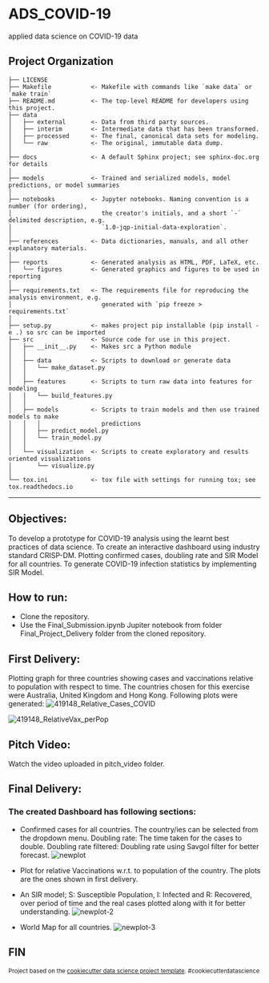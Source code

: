 ADS_COVID-19
==============================

applied data science on COVID-19 data

Project Organization
------------

    ├── LICENSE
    ├── Makefile           <- Makefile with commands like `make data` or `make train`
    ├── README.md          <- The top-level README for developers using this project.
    ├── data
    │   ├── external       <- Data from third party sources.
    │   ├── interim        <- Intermediate data that has been transformed.
    │   ├── processed      <- The final, canonical data sets for modeling.
    │   └── raw            <- The original, immutable data dump.
    │
    ├── docs               <- A default Sphinx project; see sphinx-doc.org for details
    │
    ├── models             <- Trained and serialized models, model predictions, or model summaries
    │
    ├── notebooks          <- Jupyter notebooks. Naming convention is a number (for ordering),
    │                         the creator's initials, and a short `-` delimited description, e.g.
    │                         `1.0-jqp-initial-data-exploration`.
    │
    ├── references         <- Data dictionaries, manuals, and all other explanatory materials.
    │
    ├── reports            <- Generated analysis as HTML, PDF, LaTeX, etc.
    │   └── figures        <- Generated graphics and figures to be used in reporting
    │
    ├── requirements.txt   <- The requirements file for reproducing the analysis environment, e.g.
    │                         generated with `pip freeze > requirements.txt`
    │
    ├── setup.py           <- makes project pip installable (pip install -e .) so src can be imported
    ├── src                <- Source code for use in this project.
    │   ├── __init__.py    <- Makes src a Python module
    │   │
    │   ├── data           <- Scripts to download or generate data
    │   │   └── make_dataset.py
    │   │
    │   ├── features       <- Scripts to turn raw data into features for modeling
    │   │   └── build_features.py
    │   │
    │   ├── models         <- Scripts to train models and then use trained models to make
    │   │   │                 predictions
    │   │   ├── predict_model.py
    │   │   └── train_model.py
    │   │
    │   └── visualization  <- Scripts to create exploratory and results oriented visualizations
    │       └── visualize.py
    │
    └── tox.ini            <- tox file with settings for running tox; see tox.readthedocs.io


--------

## Objectives:
To develop a prototype for COVID-19 analysis using the learnt best practices of data science.
To create an interactive dashboard using industry standard CRISP-DM.
Plotting confirmed cases, doubling rate and SIR Model for all countries.
To generate COVID-19 infection statistics by implementing SIR Model.

## How to run:
- Clone the repository. 
- Use the Final_Submission.ipynb Jupiter notebook from folder Final_Project_Delivery folder from the cloned repository.

## First Delivery:
Plotting graph for three countries showing cases and vaccinations relative to population with respect to time. The countries chosen for this exercise were Australia, United Kingdom and Hong Kong. Following plots were generated:
![419148_Relative_Cases_COVID](https://user-images.githubusercontent.com/54177686/181649180-43db358c-ee12-44d6-ab74-4fadd8aad53a.png)

![419148_RelativeVax_perPop](https://user-images.githubusercontent.com/54177686/181649247-d7b7a241-596c-4de9-b309-7857615a337d.png)

## Pitch Video:
Watch the video uploaded in pitch_video folder.

## Final Delivery:
### The created Dashboard has following sections:

- Confirmed cases for all countries. The country/ies can be selected from the dropdown menu. Doubling rate: The time taken for the cases to double. Doubling rate filtered: Doubling rate using Savgol filter for better forecast.
![newplot](https://user-images.githubusercontent.com/54177686/181651888-6985636b-17fb-431f-857f-c9d55d92ca46.png)

- Plot for relative Vaccinations w.r.t. to population of the country. The plots are the ones shown in first delivery.

- An SIR model; S: Susceptible Population, I: Infected and R: Recovered, over period of time and the real cases plotted along with it for better understanding.
![newplot-2](https://user-images.githubusercontent.com/54177686/181651929-a722cd64-b165-4dfc-a290-7d5056d9c7a6.png)

- World Map for all countries.
![newplot-3](https://user-images.githubusercontent.com/54177686/181651973-2309dd1d-25ad-4cd1-b68c-518dbb8dd49b.png)

## FIN

<p><small>Project based on the <a target="_blank" href="https://drivendata.github.io/cookiecutter-data-science/">cookiecutter data science project template</a>. #cookiecutterdatascience</small></p>
